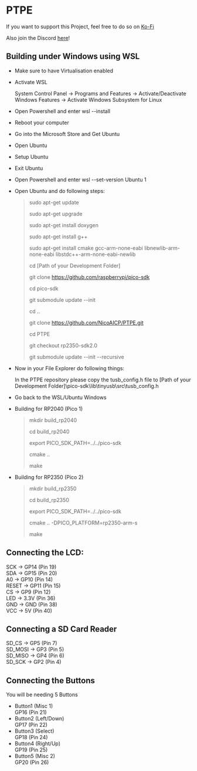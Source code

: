 # PTPE 

If you want to support this Project, feel free to do so on [Ko-Fi](https://ko-fi.com/nicoaicp)

Also join the Discord [here](https://discord.gg/zx6RAAw7YJ)!

## Building under Windows using WSL

 - Make sure to have Virtualisation enabled

 - Activate WSL
   
    System Control Panel -> Programs and Features -> Activate/Deactivate Windows Features -> Activate Windows Subsystem for Linux

 - Open Powershell and enter
    wsl --install

 - Reboot your computer

 - Go into the Microsoft Store and Get Ubuntu

 - Open Ubuntu

 - Setup Ubuntu

 - Exit Ubuntu

 - Open Powershell and enter
    wsl --set-version Ubuntu 1

 - Open Ubuntu and do following steps:

    > sudo apt-get update
    > 
    > sudo apt-get upgrade
    > 
    > sudo apt-get install doxygen
    > 
    > sudo apt-get install g++
    > 
    > sudo apt-get install cmake gcc-arm-none-eabi libnewlib-arm-none-eabi libstdc++-arm-none-eabi-newlib
    > 
    > cd [Path of your Development Folder]
    >
    > 
    > git clone https://github.com/raspberrypi/pico-sdk
    > 
    > cd pico-sdk
    > 
    > git submodule update --init
    > 
    > cd ..
    > 
    > git clone https://github.com/NicoAICP/PTPE.git
    > 
    > cd PTPE
    >
    > git checkout rp2350-sdk2.0
    > 
    > git submodule update --init --recursive

 - Now in your File Explorer do following things:
   
    In the PTPE repository please copy the tusb_config.h file to [Path of your Development Folder]\pico-sdk\lib\tinyusb\src\tusb_config.h

 - Go back to the WSL/Ubuntu Windows

 - Building for RP2040 (Pico 1)
   
    > mkdir build_rp2040
    > 
    > cd build_rp2040
    > 
    > export PICO_SDK_PATH=../../pico-sdk
    > 
    > cmake ..
    > 
    > make

 - Building for RP2350 (Pico 2)

    > mkdir build_rp2350
    > 
    > cd build_rp2350
    > 
    > export PICO_SDK_PATH=../../pico-sdk
    > 
    > cmake .. -DPICO_PLATFORM=rp2350-arm-s
    > 
    > make

## Connecting the LCD:
SCK -> GP14 (Pin 19)  
SDA -> GP15 (Pin 20)  
A0 -> GP10 (Pin 14)  
RESET -> GP11 (Pin 15)  
CS -> GP9 (Pin 12)  
LED -> 3.3V (Pin 36)  
GND -> GND (Pin 38)  
VCC -> 5V (Pin 40)

## Connecting a SD Card Reader
SD_CS -> GP5 (Pin 7)  
SD_MOSI -> GP3 (Pin 5)  
SD_MISO -> GP4 (Pin 6)  
SD_SCK -> GP2 (Pin 4)  
  
## Connecting the Buttons  
You will be needing 5 Buttons  
- Button1 (Misc 1)  
GP16 (Pin 21)  
- Button2 (Left/Down)  
GP17 (Pin 22)  
- Button3 (Select)  
GP18 (Pin 24)  
- Button4 (Right/Up)  
GP19 (Pin 25)  
- Button5 (Misc 2)  
GP20 (Pin 26)
